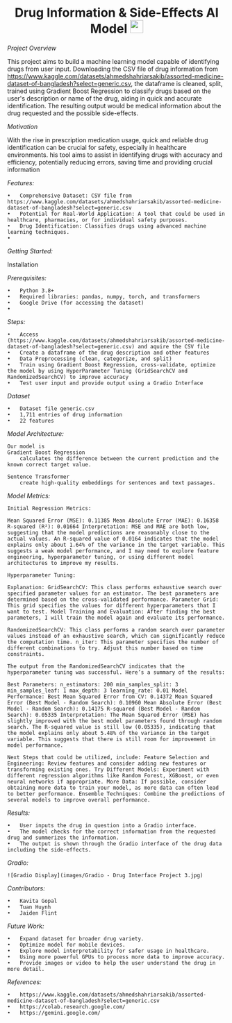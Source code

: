 <div id="header" align="center">

# Drug Information & Side-Effects AI Model   <img src="https://media.giphy.com/media/5xtDaryFk1nV0vqfnws/giphy.gif?cid=ecf05e47sfjsrzdh193d20b012pew9qift150y4kkey5f82q&ep=v1_gifs_search&rid=giphy.gif&ct=g" width="30px"/>
</h1>
</div>

*Project Overview*

This project aims to build a machine learning model capable of identifying drugs from user input. Downloading the CSV file of drug information from https://www.kaggle.com/datasets/ahmedshahriarsakib/assorted-medicine-dataset-of-bangladesh?select=generic.csv, the dataframe is cleaned, split, trained using Gradient Boost Regression to classify drugs based on the user's description or name of the drug, aiding in quick and accurate identification. The resulting output would be medical information about the drug requested and the possible side-effects.

*Motivation*

With the rise in prescription medication usage, quick and reliable drug identification can be crucial for safety, especially in healthcare environments. his tool aims to assist in identifying drugs with accuracy and efficiency, potentially reducing errors, saving time and providing crucial information

*Features:*

	•	Comprehensive Dataset: CSV file from https://www.kaggle.com/datasets/ahmedshahriarsakib/assorted-medicine-dataset-of-bangladesh?select=generic.csv
	•	Potential for Real-World Application: A tool that could be used in healthcare, pharmacies, or for individual safety purposes.
	•	Drug Identification: Classifies drugs using advanced machine learning techniques.
	•	
	

*Getting Started:*

Installation


*Prerequisites:*

	•	Python 3.8+
	•	Required libraries: pandas, numpy, torch, and transformers
	•	Google Drive (for accessing the dataset)
 	•

*Steps:*

	•	Access (https://www.kaggle.com/datasets/ahmedshahriarsakib/assorted-medicine-dataset-of-bangladesh?select=generic.csv) and aquire the CSV file
	•	Create a dataframe of the drug description and other features
	•	Data Preprocessing (clean, categorize, and split)
	•	Train using Gradient Boost Regression, cross-validate, optimize the model by using HyperParameter Tuning (GridSearchCV and RandomizedSearchCV) to improve accuracy
	•	Test user input and provide output using a Gradio Interface

 *Dataset*

 	•	Dataset file generic.csv
	•	1,711 entries of drug information
	•	22 features

*Model Architecture:*

	Our model is 
 	Gradient Boost Regression 
		calculates the difference between the current prediction and the known correct target value.

  	Sentence Transformer
		create high-quality embeddings for sentences and text passages. 

*Model Metrics:*

	Initial Regression Metrics:

	Mean Squared Error (MSE): 0.11385 Mean Absolute Error (MAE): 0.16358 R-squared (R²): 0.01664 Interpretation: MSE and MAE are both low, suggesting that the model predictions are reasonably close to the actual values. An R-squared value of 0.0164 indicates that the model explains only about 1.64% of the variance in the target variable. This suggests a weak model performance, and I may need to explore feature engineering, hyperparameter tuning, or using different model architectures to improve my results.

	Hyperparameter Tuning:

 	Explanation: GridSearchCV: This class performs exhaustive search over specified parameter values for an estimator. The best parameters are determined based on the cross-validated performance. Parameter Grid: This grid specifies the values for different hyperparameters that I want to test. Model Training and Evaluation: After finding the best parameters, I will train the model again and evaluate its performance.

	RandomizedSearchCV: This class performs a random search over parameter values instead of an exhaustive search, which can significantly reduce the computation time. n_iter: This parameter specifies the number of different combinations to try. Adjust this number based on time constraints.

	The output from the RandomizedSearchCV indicates that the hyperparameter tuning was successful. Here’s a summary of the results:

	Best Parameters: n_estimators: 200 min_samples_split: 3 min_samples_leaf: 1 max_depth: 3 learning_rate: 0.01 Model Performance: Best Mean Squared Error from CV: 0.14372 Mean Squared Error (Best Model - Random Search): 0.10960 Mean Absolute Error (Best Model - Random Search): 0.14175 R-squared (Best Model - Random Search): 0.05335 Interpretation: The Mean Squared Error (MSE) has slightly improved with the best model parameters found through random search. The R-squared value is still low (0.05335), indicating that the model explains only about 5.48% of the variance in the target variable. This suggests that there is still room for improvement in model performance.

	Next Steps that could be utilized, include: Feature Selection and Engineering: Review features and consider adding new features or transforming existing ones. Try Different Models: Experiment with different regression algorithms like Random Forest, XGBoost, or even neural networks if appropriate. More Data: If possible, consider obtaining more data to train your model, as more data can often lead to better performance. Ensemble Techniques: Combine the predictions of several models to improve overall performance.
 
*Results:*

	•	User inputs the drug in question into a Gradio interface.
	•	The model checks for the correct information from the requested drug and summerizes the information.
 	•	The output is shown through the Gradio interface of the drug data including the side-effects.

*Gradio:*

	![Gradio Display](images/Gradio - Drug Interface Project 3.jpg)
 
*Contributors:*

	•	Kavita Gopal
	•	Tuan Huynh
	•	Jaiden Flint

*Future Work:*

	•	Expand dataset for broader drug variety.
	•	Optimize model for mobile devices.
	•	Explore model interpretability for safer usage in healthcare.
 	•	Using more powerful GPUs to process more data to improve accuracy.
	•	Provide images or video to help the user understand the drug in more detail.

 *References:*

 	•	https://www.kaggle.com/datasets/ahmedshahriarsakib/assorted-medicine-dataset-of-bangladesh?select=generic.csv
 	•	https://colab.research.google.com/
  	•	https://gemini.google.com/
 	


